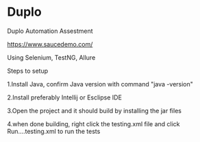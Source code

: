 # Duplo
Duplo Automation Assestment

 https://www.saucedemo.com/ 
 
 Using Selenium, TestNG, Allure

Steps to setup

1.Install Java, confirm Java version with command "java -version"

2.Install preferably Intellij or Esclipse IDE

3.Open the project and it should build by installing the jar files 

4.when done building, right click the testing.xml file and click Run....testing.xml to run the tests
